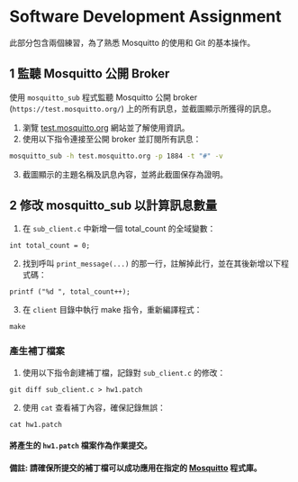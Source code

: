 # Software Development Assignment

此部分包含兩個練習，為了熟悉 Mosquitto 的使用和 Git 的基本操作。

## 1 監聽 Mosquitto 公開 Broker
使用 `mosquitto_sub` 程式監聽 Mosquitto 公開 broker (`https://test.mosquitto.org/`) 上的所有訊息，並截圖顯示所獲得的訊息。
1. 瀏覽 [test.mosquitto.org](https://test.mosquitto.org/) 網站並了解使用資訊。
2. 使用以下指令連接至公開 broker 並訂閱所有訊息：
```bash
mosquitto_sub -h test.mosquitto.org -p 1884 -t "#" -v
```
3. 截圖顯示的主題名稱及訊息內容，並將此截圖保存為證明。

## 2 修改 mosquitto_sub 以計算訊息數量

1. 在 `sub_client.c` 中新增一個 total_count 的全域變數：
```
int total_count = 0;
```
2. 找到呼叫 `print_message(...)` 的那一行，註解掉此行，並在其後新增以下程式碼：
```
printf ("%d ", total_count++);
```
3. 在 `client` 目錄中執行 make 指令，重新編譯程式：
```
make
```

### 產生補丁檔案
1. 使用以下指令創建補丁檔，記錄對 `sub_client.c` 的修改：
```
git diff sub_client.c > hw1.patch
```
2. 使用 `cat` 查看補丁內容，確保記錄無誤：
```
cat hw1.patch
```

#### 將產生的 `hw1.patch` 檔案作為作業提交。
#### 備註: 請確保所提交的補丁檔可以成功應用在指定的 [Mosquitto](https://github.com/wangc86/mosquitto) 程式庫。

